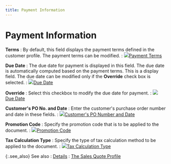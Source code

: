 ```yaml
---
title: Payment Information
---
```


# Payment Information


**Terms**
: By default, this field displays the payment terms defined in the customer profile. The payment terms can be modified.
: ![]({{site.sp_baseurl}}/img/lens.gif)[Payment Terms]({{site.sp_baseurl}}/sales-docs/docs-profile/contents/tab-details/details/pmnt/payment_terms_payment_information_sales_document_contents.html)


**Due Date**
: The due date for payment is displayed in this field. The due date is automatically computed based on the payment terms. This is a display field. The due date can be modified only if the **Override** check box is selected.
: ![]({{site.sp_baseurl}}/img/lens.gif)[Due Date]({{site.sp_baseurl}}/sales-docs/docs-profile/contents/tab-details/details/pmnt/due_date_check_box_payment_information_sales_document_contents.html)


**Override**
: Select this checkbox to modify the due date for payment.
: ![]({{site.sp_baseurl}}/img/lens.gif)[Due Date]({{site.sp_baseurl}}/sales-docs/docs-profile/contents/tab-details/details/pmnt/due_date_check_box_payment_information_sales_document_contents.html)


**Customer's PO No. and Date**
: Enter the customer's purchase order number and date in these fields.
: ![]({{site.sp_baseurl}}/img/lens.gif)[Customer's PO Number and Date]({{site.sp_baseurl}}/sales-docs/docs-profile/contents/tab-details/details/pmnt/customer_s_po_number_and_date_sales_document_content.html)


**Promotion Code**
: Specify the promotion code that is to be applied to the document.
: ![]({{site.sp_baseurl}}/img/lens.gif)[Promotion Code]({{site.sp_baseurl}}/sales-docs/docs-profile/contents/tab-details/details/pmnt/promotion_code_pyt_infon_sales.html)


**Tax Calculation Type**
: Specify the type of tax calculation method to be applied to the document.
: ![]({{site.sp_baseurl}}/img/lens.gif)[Tax Calculation Type]({{site.sp_baseurl}}/sales-docs/docs-profile/contents/tab-details/details/pmnt/tax_calculation_type_pyt_infon_sales.html)


{:.see_also}
See also
: [Details]({{site.sp_baseurl}}/misc/details_doc_view_details_sales_quote_step_by_step.html)
: [The Sales Quote Profile]({{site.sp_baseurl}}/sales-docs/sqs/create-sq/create-a-new-sales-quote/the_sales_quote_profile.html)

